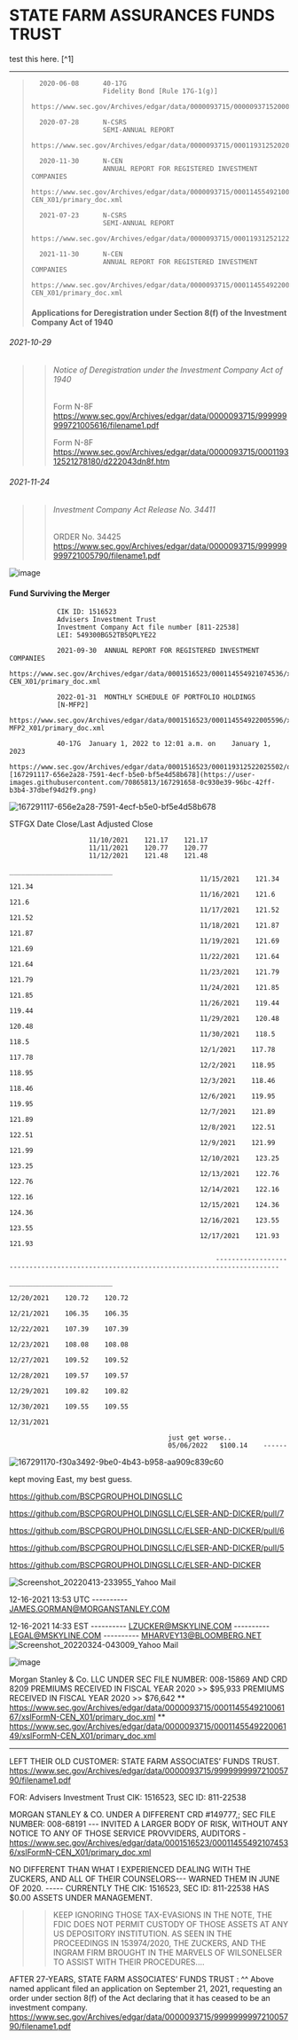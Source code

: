 # STATE FARM ASSURANCES FUNDS TRUST
test this here. [^1]

---
>					
>		2020-06-08		40-17G
>						Fidelity Bond [Rule 17G-1(g)]
>		https://www.sec.gov/Archives/edgar/data/0000093715/000009371520000003/aft2020.txt
>					
>		2020-07-28		N-CSRS				
>						SEMI-ANNUAL REPORT
>		https://www.sec.gov/Archives/edgar/data/0000093715/000119312520200810/d913497dncsrs.htm
> 					
>		2020-11-30  	N-CEN
>						ANNUAL REPORT FOR REGISTERED INVESTMENT COMPANIES
>		https://www.sec.gov/Archives/edgar/data/0000093715/000114554921006167/xslFormN-CEN_X01/primary_doc.xml
>					
>		2021-07-23		N-CSRS
>						SEMI-ANNUAL REPORT
>		https://www.sec.gov/Archives/edgar/data/0000093715/000119312521222842/d763005dncsrs.htm
>					
>		2021-11-30  	N-CEN
>						ANNUAL REPORT FOR REGISTERED INVESTMENT COMPANIES	
>			https://www.sec.gov/Archives/edgar/data/0000093715/000114554922006149/xslFormN-CEN_X01/primary_doc.xml
>#### Applications for Deregistration under Section 8(f) of the Investment Company Act of 1940	
###### 2021-10-29<br>
>>###### Notice of Deregistration under the Investment Company Act of 1940<br>
>>	  Form N-8F	
>>	  https://www.sec.gov/Archives/edgar/data/0000093715/999999999721005616/filename1.pdf
>>
>>	  Form N-8F
>>	  https://www.sec.gov/Archives/edgar/data/0000093715/000119312521278180/d222043dn8f.htm
######	2021-11-24
>>###### Investment Company Act Release No. 34411<br>
>>	  ORDER No. 34425
>>	  https://www.sec.gov/Archives/edgar/data/0000093715/999999999721005790/filename1.pdf


![image](https://user-images.githubusercontent.com/70865813/169647046-4c4cdd21-0f3b-41d9-9103-3c056a5f7afa.png)

#### Fund Surviving the Merger		
				CIK ID:	1516523 
				Advisers Investment Trust 
				Investment Company Act file number [811-22538]
				LEI: 549300BG52TB5QPLYE22
				
				2021-09-30 	ANNUAL REPORT FOR REGISTERED INVESTMENT COMPANIES	
				https://www.sec.gov/Archives/edgar/data/0001516523/000114554921074536/xslFormN-CEN_X01/primary_doc.xml

				2022-01-31	MONTHLY SCHEDULE OF PORTFOLIO HOLDINGS
				[N-MFP2]
				https://www.sec.gov/Archives/edgar/data/0001516523/000114554922005596/xslN-MFP2_X01/primary_doc.xml

				40-17G  January 1, 2022 to 12:01 a.m. on    January 1, 2023
				https://www.sec.gov/Archives/edgar/data/0001516523/000119312522025502/d207567d4017g.htm![167291117-656e2a28-7591-4ecf-b5e0-bf5e4d58b678](https://user-images.githubusercontent.com/70865813/167291658-0c930e39-96bc-42ff-b3b4-37dbef94d2f9.png)
![167291117-656e2a28-7591-4ecf-b5e0-bf5e4d58b678](https://user-images.githubusercontent.com/70865813/167291661-e153c08f-0b71-40e8-ac23-731479500e4b.png)

   STFGX
                        Date    Close/Last    Adjusted Close

                        11/10/2021    121.17    121.17
                        11/11/2021    120.77    120.77
                        11/12/2021    121.48    121.48
                                                    __________________________
                                                    11/15/2021    121.34    121.34
                                                    11/16/2021    121.6    121.6
                                                    11/17/2021    121.52    121.52
                                                    11/18/2021    121.87    121.87
                                                    11/19/2021    121.69    121.69
                                                    11/22/2021    121.64    121.64
                                                    11/23/2021    121.79    121.79
                                                    11/24/2021    121.85    121.85
                                                    11/26/2021    119.44    119.44
                                                    11/29/2021    120.48    120.48
                                                    11/30/2021    118.5    118.5
                                                    12/1/2021    117.78    117.78
                                                    12/2/2021    118.95    118.95
                                                    12/3/2021    118.46    118.46
                                                    12/6/2021    119.95    119.95
                                                    12/7/2021    121.89    121.89
                                                    12/8/2021    122.51    122.51
                                                    12/9/2021    121.99    121.99
                                                    12/10/2021    123.25    123.25
                                                    12/13/2021    122.76    122.76
                                                    12/14/2021    122.16    122.16
                                                    12/15/2021    124.36    124.36
                                                    12/16/2021    123.55    123.55
                                                    12/17/2021    121.93    121.93
                                                    
                                                        --------------------------------------------------------------------------------------
                                                                                __________________________
                                                                                12/20/2021    120.72    120.72
                                                                                12/21/2021    106.35    106.35
                                                                                12/22/2021    107.39    107.39
                                                                                12/23/2021    108.08    108.08
                                                                                12/27/2021    109.52    109.52
                                                                                12/28/2021    109.57    109.57
                                                                                12/29/2021    109.82    109.82
                                                                                12/30/2021    109.55    109.55
                                                                                12/31/2021  
                                                    
						    				just get worse.. 
						     				05/06/2022   $100.14    ------

					
						    
                                                    

![167291170-f30a3492-9be0-4b43-b958-aa909c839c60](https://user-images.githubusercontent.com/70865813/167291688-2a2363f1-8dea-4e9f-93c2-3258fd7a3669.png)


kept moving East, my best guess.


https://github.com/BSCPGROUPHOLDINGSLLC

https://github.com/BSCPGROUPHOLDINGSLLC/ELSER-AND-DICKER/pull/7

https://github.com/BSCPGROUPHOLDINGSLLC/ELSER-AND-DICKER/pull/6

https://github.com/BSCPGROUPHOLDINGSLLC/ELSER-AND-DICKER/pull/5

https://github.com/BSCPGROUPHOLDINGSLLC/ELSER-AND-DICKER


![Screenshot_20220413-233955_Yahoo Mail](https://user-images.githubusercontent.com/70865813/169640706-2bb46efd-1443-4c0b-a988-c77cf2b0341d.jpg)

12-16-2021   	13:53 UTC
	----------	JAMES.GORMAN@MORGANSTANLEY.COM

12-16-2021	14:33 EST
	----------	LZUCKER@MSKYLINE.COM
	----------	LEGAL@MSKYLINE.COM
	----------	MHARVEY13@BLOOMBERG.NET
![Screenshot_20220324-043009_Yahoo Mail](https://user-images.githubusercontent.com/70865813/169640877-ef653d85-64a5-4f31-84d0-69a54a3d62aa.jpg)


![image](https://user-images.githubusercontent.com/70865813/169647046-4c4cdd21-0f3b-41d9-9103-3c056a5f7afa.png)


Morgan Stanley & Co. LLC
UNDER SEC FILE NUMBER: 008-15869 AND CRD 8209
     PREMIUMS RECEIVED IN FISCAL YEAR 2020 >> $95,933
     PREMIUMS RECEIVED IN FISCAL YEAR 2020 >> $76,642
** https://www.sec.gov/Archives/edgar/data/0000093715/000114554921006167/xslFormN-CEN_X01/primary_doc.xml
** https://www.sec.gov/Archives/edgar/data/0000093715/000114554922006149/xslFormN-CEN_X01/primary_doc.xml
****
LEFT THEIR OLD CUSTOMER: STATE FARM ASSOCIATES’ FUNDS TRUST.
https://www.sec.gov/Archives/edgar/data/0000093715/999999999721005790/filename1.pdf

FOR: Advisers Investment Trust 
         CIK: 1516523, SEC ID: 811-22538 

MORGAN STANLEY & CO.
UNDER A DIFFERENT CRD #149777,;
SEC FILE NUMBER: 008-68191 
--- INVITED A LARGER BODY OF RISK, WITHOUT ANY NOTICE TO ANY OF THOSE SERVICE PROVVIDERS, AUDITORS - 
https://www.sec.gov/Archives/edgar/data/0001516523/000114554921074536/xslFormN-CEN_X01/primary_doc.xml

NO DIFFERENT THAN WHAT I EXPERIENCED DEALING WITH THE ZUCKERS, AND ALL OF THEIR COUNSELORS--- WARNED THEM IN JUNE OF 2020.
----- CURRENTLY THE   CIK: 1516523, SEC ID: 811-22538  HAS $0.00 ASSETS UNDER MANAGEMENT. 
>> KEEP IGNORING THOSE TAX-EVASIONS IN THE NOTE, THE FDIC DOES NOT PERMIT CUSTODY OF THOSE ASSETS AT ANY US DEPOSITORY INSTITUTION.
>> AS SEEN IN THE PROCEEDINGS IN 153974/2020, THE ZUCKERS, AND THE INGRAM FIRM BROUGHT IN THE MARVELS OF WILSONELSER  TO ASSIST WITH THEIR PROCEDURES.... 

AFTER 27-YEARS, STATE FARM ASSOCIATES’ FUNDS TRUST : 
^^ Above named applicant filed an application on September 21, 2021, requesting an order under
section 8(f) of the Act declaring that it has ceased to be an investment company.
https://www.sec.gov/Archives/edgar/data/0000093715/999999999721005790/filename1.pdf
